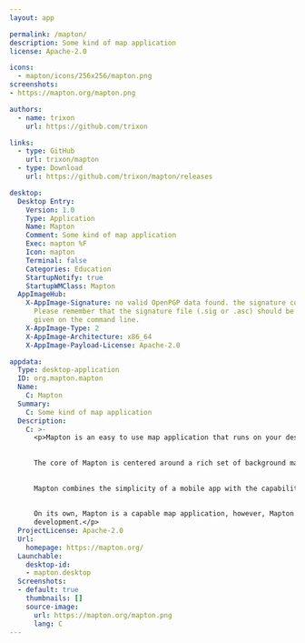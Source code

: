 ```yaml
---
layout: app

permalink: /mapton/
description: Some kind of map application
license: Apache-2.0

icons:
  - mapton/icons/256x256/mapton.png
screenshots:
- https://mapton.org/mapton.png

authors:
  - name: trixon
    url: https://github.com/trixon

links:
  - type: GitHub
    url: trixon/mapton
  - type: Download
    url: https://github.com/trixon/mapton/releases

desktop:
  Desktop Entry:
    Version: 1.0
    Type: Application
    Name: Mapton
    Comment: Some kind of map application
    Exec: mapton %F
    Icon: mapton
    Terminal: false
    Categories: Education
    StartupNotify: true
    StartupWMClass: Mapton
  AppImageHub:
    X-AppImage-Signature: no valid OpenPGP data found. the signature could not be verified.
      Please remember that the signature file (.sig or .asc) should be the first file
      given on the command line.
    X-AppImage-Type: 2
    X-AppImage-Architecture: x86_64
    X-AppImage-Payload-License: Apache-2.0

appdata:
  Type: desktop-application
  ID: org.mapton.mapton
  Name:
    C: Mapton
  Summary:
    C: Some kind of map application
  Description:
    C: >-
      <p>Mapton is an easy to use map application that runs on your desktop.
  
  
      The core of Mapton is centered around a rich set of background maps and a toolbox.
  
  
      Mapton combines the simplicity of a mobile app with the capability of being extensible with powerful custom plugins.
  
  
      On its own, Mapton is a capable map application, however, Mapton is also a platform for domain specific GIS related plugin
      development.</p>
  ProjectLicense: Apache-2.0
  Url:
    homepage: https://mapton.org/
  Launchable:
    desktop-id:
    - mapton.desktop
  Screenshots:
  - default: true
    thumbnails: []
    source-image:
      url: https://mapton.org/mapton.png
      lang: C
---
```

